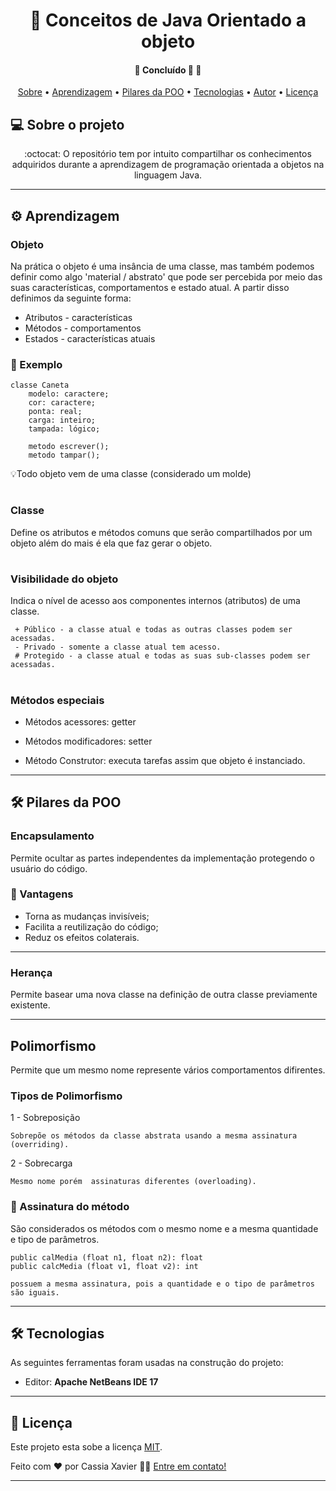 <h1 align="center">
    <a>🔗 Conceitos de Java Orientado a objeto</a>
</h1> 

<h4 align="center"> 
	🚧 Concluído 🚀 🚧
</h4>

<p align="center">
 <a href="#-sobre-o-projeto">Sobre</a> •
 <a href="#-aprendizagem">Aprendizagem</a> • 
 <a href="#-pilares-de-poo">Pilares da POO</a> • 
 <a href="#-tecnologias">Tecnologias</a> •
 <a href="#-autor">Autor</a> • 
 <a href="#user-content--licença">Licença</a>
</p>


## 💻 Sobre o projeto

<p align="center"> :octocat: O repositório tem por intuito compartilhar os conhecimentos adquiridos durante a aprendizagem 
de programação orientada a objetos na linguagem Java.</p>


---


## ⚙️ Aprendizagem

### Objeto

Na prática o objeto é uma insância de uma classe, mas também podemos definir como algo 'material / abstrato' que pode
ser percebida por meio das suas características, comportamentos e estado atual. A partir disso definimos da
seguinte forma:

- Atributos - características
- Métodos - comportamentos
- Estados - características atuais

### 🎲 Exemplo
	
	classe Caneta
		modelo: caractere;
		cor: caractere;
		ponta: real;
		carga: inteiro;
		tampada: lógico;
		
		metodo escrever();
		metodo tampar();
		
💡Todo objeto vem de uma classe (considerado um molde)

#

### Classe

Define os atributos e métodos comuns que serão compartilhados por um objeto além do mais é ela que faz gerar o objeto.

#

### Visibilidade do objeto 

Indica o nível de acesso aos componentes internos (atributos) de uma classe.

	 + Público - a classe atual e todas as outras classes podem ser acessadas.
	 - Privado - somente a classe atual tem acesso.
	 # Protegido - a classe atual e todas as suas sub-classes podem ser acessadas.

#

### Métodos especiais

- Métodos acessores: getter

- Métodos modificadores: setter

- Método Construtor: executa tarefas assim que objeto é instanciado.

---

## 🛠 Pilares da POO

### Encapsulamento
Permite ocultar as partes independentes da implementação
protegendo o usuário do código.

### 🎲 Vantagens
- Torna as mudanças invisíveis;
- Facilita a reutilização do código;
- Reduz os efeitos colaterais.

---

### Herança
Permite basear uma nova classe na definição de outra classe previamente existente.

---
 
## Polimorfismo
Permite que um mesmo nome represente vários comportamentos difirentes.

### Tipos de Polimorfismo

   1 - Sobreposição 
   
   	Sobrepõe os métodos da classe abstrata usando a mesma assinatura (overriding).
   
   2 - Sobrecarga 
   	
	Mesmo nome porém  assinaturas diferentes (overloading).
   
### 🎲 Assinatura do método
 São considerados os métodos com o mesmo nome e a mesma quantidade e tipo de parâmetros.
	
	
	
 	public calMedia (float n1, float n2): float
	public calcMedia (float v1, float v2): int
	
	possuem a mesma assinatura, pois a quantidade e o tipo de parâmetros são iguais. 
 
 ---
 
## 🛠 Tecnologias

As seguintes ferramentas foram usadas na construção do projeto:

-   Editor:  **Apache NetBeans IDE 17** 

---

## 📝 Licença

Este projeto esta sobe a licença [MIT](./LICENSE).

Feito com ❤️ por Cassia Xavier 👋🏽 [Entre em contato!](https://www.linkedin.com/in/cassia-xavier-mendes-dos-santos/)


---
